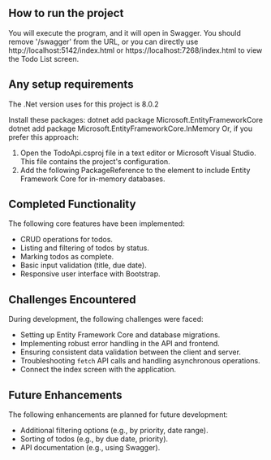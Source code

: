 ## How to run the project

You will execute the program, and it will open in Swagger. You should remove '/swagger' from the URL, or you can directly use http://localhost:5142/index.html or https://localhost:7268/index.html to view the Todo List screen.

## Any setup requirements	

The .Net version uses for this project is 8.0.2

Install these packages:
dotnet add package Microsoft.EntityFrameworkCore
dotnet add package Microsoft.EntityFrameworkCore.InMemory
Or, if you prefer this approach:
1. Open the TodoApi.csproj file in a text editor or Microsoft Visual Studio. This file contains the project's configuration.
2. Add the following PackageReference to the <ItemGroup> element to include Entity Framework Core for in-memory databases. 
<ItemGroup>
    <PackageReference Include="Microsoft.EntityFrameworkCore.InMemory" Version="8.0.0" />
    <PackageReference Include="Microsoft.EntityFrameworkCore" Version="8.0.0" />
</ItemGroup>


## Completed Functionality

The following core features have been implemented:

* CRUD operations for todos.
* Listing and filtering of todos by status.
* Marking todos as complete.
* Basic input validation (title, due date).
* Responsive user interface with Bootstrap.

## Challenges Encountered

During development, the following challenges were faced:

* Setting up Entity Framework Core and database migrations.
* Implementing robust error handling in the API and frontend.
* Ensuring consistent data validation between the client and server.
* Troubleshooting  `fetch`  API calls and handling asynchronous operations.
* Connect the index screen with the application.

## Future Enhancements

The following enhancements are planned for future development:

* Additional filtering options (e.g., by priority, date range).
* Sorting of todos (e.g., by due date, priority).
* API documentation (e.g., using Swagger).
